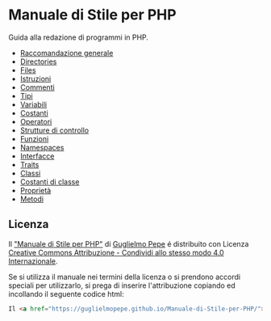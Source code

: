 # Manuale di Stile per PHP
Guida alla redazione di programmi in PHP.

* [Raccomandazione generale](#raccomandazione-generale)
* [Directories](#directories)
* [Files](#files)
* [Istruzioni](#istruzioni)
* [Commenti](#commenti)
* [Tipi](#tipi)
* [Variabili](#variabili)
* [Costanti](#costanti)
* [Operatori](#operatori)
* [Strutture di controllo](#strutture-di-controllo)
* [Funzioni](#funzioni)
* [Namespaces](#namespaces)
* [Interfacce](#interfacce)
* [Traits](#traits)
* [Classi](#classi)
* [Costanti di classe](#costanti-di-classe)
* [Proprietà](#proprietà)
* [Metodi](#metodi)



## Licenza

Il ["Manuale di Stile per PHP"](#https://guglielmopepe.github.io/Manuale-di-Stile-per-PHP/) di [Guglielmo Pepe](https://en.gravatar.com/guglielmopepe) é distribuito con Licenza [Creative Commons Attribuzione - Condividi allo stesso modo 4.0 Internazionale](http://creativecommons.org/licenses/by-sa/4.0/).

Se si utilizza il manuale nei termini della licenza o si prendono accordi speciali per utilizzarlo, si prega di inserire l'attribuzione copiando ed incollando il seguente codice html:
```html
Il <a href="https://guglielmopepe.github.io/Manuale-di-Stile-per-PHP/">"Manuale di Stile per PHP"</a> di <a href="https://en.gravatar.com/guglielmopepe">Guglielmo Pepe</a> è distribuito con Licenza <a rel="license" href="http://creativecommons.org/licenses/by-sa/4.0/">Creative Commons Attribuzione - Condividi allo stesso modo 4.0 Internazionale</a>.
```

